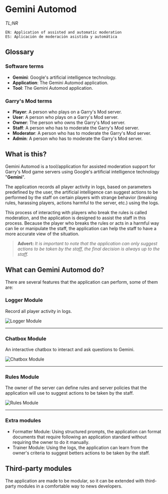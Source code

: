 # Gemini Automod

*TL;NR*
```
EN: Application of assisted and automatic moderation
ES: Aplicación de moderación asistida y automática
```

## Glossary

### Software terms

- **Gemini**: Google's artificial intelligence technology.
- **Application**: The Gemini Automod application.
- **Tool**: The Gemini Automod application.

### Garry's Mod terms

- **Player**: A person who plays on a Garry's Mod server.
- **User**: A person who plays on a Garry's Mod server.
- **Owner**: The person who owns the Garry's Mod server.
- **Staff**: A person who has to moderate the Garry's Mod server.
- **Moderator**: A person who has to moderate the Garry's Mod server.
- **Admin**: A person who has to moderate the Garry's Mod server.

## What is this?

Gemini Automod is a tool/application for assisted moderation support for Garry's Mod game servers using Google's artificial intelligence technology "**Gemini**".

The application records all player activity in logs, based on parameters predefined by the user, the artificial intelligence can suggest actions to be performed by the staff on certain players with strange behavior (breaking rules, harassing players, actions harmful to the server, etc.) using the logs.

This process of interacting with players who break the rules is called moderation, and the application is designed to assist the staff in this process. Because the player who breaks the rules or acts in a harmful way can lie or manipulate the staff, the application can help the staff to have a more accurate view of the situation.

> **Advert:** *It is important to note that the application can only suggest actions to be taken by the staff, the final decision is always up to the staff.*

## What can Gemini Automod do?

There are several features that the application can perform, some of them are:

### Logger Module

Record all player activity in logs.

![Logger Module](https://vicentefelipechile.github.io/mapping-latam/html/img/gemini/logger_module.png)

---

### Chatbox Module
An interactive chatbox to interact and ask questions to Gemini.

![Chatbox Module](https://vicentefelipechile.github.io/mapping-latam/html/img/gemini/chatbox_module.png)

---

### Rules Module
The owner of the server can define rules and server policies that the application will use to suggest actions to be taken by the staff.

![Rules Module](https://vicentefelipechile.github.io/mapping-latam/html/img/gemini/rules_module.png)

---

### Extra modules

- Formatter Module: Using structured prompts, the application can format documents that require following an application standard without requiring the owner to do it manually.
- Trainer Module: Using the logs, the application can learn from the owner's criteria to suggest betters actions to be taken by the staff.

## Third-party modules

The application are made to be modular, so it can be extended with third-party modules in a comfortable way to news developers.